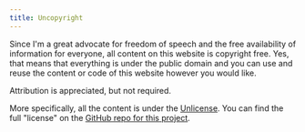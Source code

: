 ```yaml
---
title: Uncopyright
---
```


Since I'm a great advocate for freedom of speech and the free availability of information for everyone, all content on this website is copyright free. Yes, that means that everything is under the public domain and you can use and reuse the content or code of this website however you would like.

Attribution is appreciated, but not required.

More specifically, all the content is under the [Unlicense](https://unlicense.org/). You can find the full "license" on the [GitHub repo for this project](https://github.com/jan07-official/jan07.com/blob/master/LICENSE.md).
